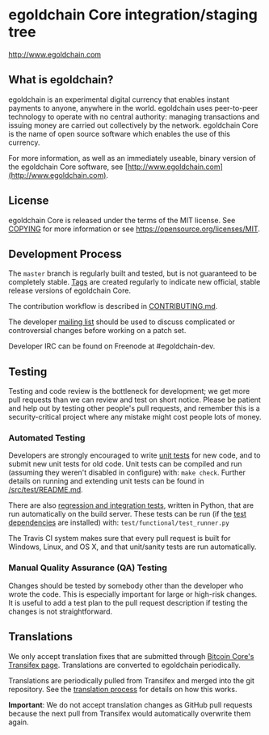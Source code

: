 egoldchain Core integration/staging tree
=====================================

http://www.egoldchain.com

What is egoldchain?
----------------

egoldchain is an experimental digital currency that enables instant payments to
anyone, anywhere in the world. egoldchain uses peer-to-peer technology to operate
with no central authority: managing transactions and issuing money are carried
out collectively by the network. egoldchain Core is the name of open source
software which enables the use of this currency.

For more information, as well as an immediately useable, binary version of
the egoldchain Core software, see [http://www.egoldchain.com](http://www.egoldchain.com).

License
-------

egoldchain Core is released under the terms of the MIT license. See [COPYING](COPYING) for more
information or see https://opensource.org/licenses/MIT.

Development Process
-------------------

The `master` branch is regularly built and tested, but is not guaranteed to be
completely stable. [Tags](https://github.com/egoldchain/egoldchain/tags) are created
regularly to indicate new official, stable release versions of egoldchain Core.

The contribution workflow is described in [CONTRIBUTING.md](CONTRIBUTING.md).

The developer [mailing list](https://groups.google.com/forum/#!forum/egoldchain-dev)
should be used to discuss complicated or controversial changes before working
on a patch set.

Developer IRC can be found on Freenode at #egoldchain-dev.

Testing
-------

Testing and code review is the bottleneck for development; we get more pull
requests than we can review and test on short notice. Please be patient and help out by testing
other people's pull requests, and remember this is a security-critical project where any mistake might cost people
lots of money.

### Automated Testing

Developers are strongly encouraged to write [unit tests](src/test/README.md) for new code, and to
submit new unit tests for old code. Unit tests can be compiled and run
(assuming they weren't disabled in configure) with: `make check`. Further details on running
and extending unit tests can be found in [/src/test/README.md](/src/test/README.md).

There are also [regression and integration tests](/test), written
in Python, that are run automatically on the build server.
These tests can be run (if the [test dependencies](/test) are installed) with: `test/functional/test_runner.py`

The Travis CI system makes sure that every pull request is built for Windows, Linux, and OS X, and that unit/sanity tests are run automatically.

### Manual Quality Assurance (QA) Testing

Changes should be tested by somebody other than the developer who wrote the
code. This is especially important for large or high-risk changes. It is useful
to add a test plan to the pull request description if testing the changes is
not straightforward.

Translations
------------

We only accept translation fixes that are submitted through [Bitcoin Core's Transifex page](https://www.transifex.com/projects/p/bitcoin/).
Translations are converted to egoldchain periodically.

Translations are periodically pulled from Transifex and merged into the git repository. See the
[translation process](doc/translation_process.md) for details on how this works.

**Important**: We do not accept translation changes as GitHub pull requests because the next
pull from Transifex would automatically overwrite them again.
